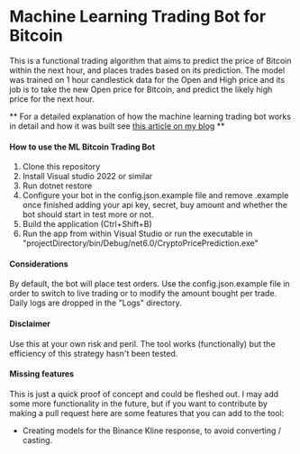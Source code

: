 ﻿# Machine Learning Trading Bot for Bitcoin

This is a functional trading algorithm that aims to predict the price of Bitcoin within the next hour, and places trades based on its prediction. The model was trained on 1 hour candlestick data for the Open and High price and its job is to take the new Open price for Bitcoin, and predict the likely high price for the next hour.

** For a detailed explanation of how the machine learning trading bot works in detail and how it was built see [this article on my blog](https://cryptomaton.medium.com/i-built-a-trading-algorithm-that-predicts-the-price-of-bitcoin-854258295a3f) **



#### How to use the ML Bitcoin Trading Bot
1. Clone this repository
2. Install Visual studio 2022 or similar
3. Run dotnet restore
4. Configure your bot in the config.json.example file and remove .example once finished adding your api key, secret, buy amount and whether the bot should start in test more or not.
5. Build the application (Ctrl+Shift+B)
6. Run the app from within Visual Studio or run the executable in "projectDirectory/bin/Debug/net6.0/CryptoPricePrediction.exe"

####  Considerations
By default, the bot will place test orders. Use the config.json.example file in order to switch to live trading or to modify the amount bought per trade.
Daily logs are dropped in the "Logs" directory. 

#### Disclaimer
Use this at your own risk and peril. The tool works (functionally) but the efficiency of this strategy hasn't been tested.

#### Missing features
This is just a quick proof of concept and could be fleshed out. I may add some more functionality in the future, but if you want to contribute by making a pull request here are some features that you can add to the tool:

 - Creating models for the Binance Kline response, to avoid converting / casting.